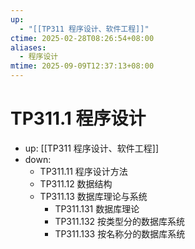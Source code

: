 ```yaml
---
up:
  - "[[TP311 程序设计、软件工程]]"
ctime: 2025-02-28T08:26:54+08:00
aliases:
  - 程序设计
mtime: 2025-09-09T12:37:13+08:00
---
```


# TP311.1 程序设计

- up: [[TP311 程序设计、软件工程]]
- down:	
	- TP311.11 程序设计方法
	- TP311.12 数据结构
	- TP311.13 数据库理论与系统
		- TP311.131 数据库理论
		- TP311.132 按类型分的数据库系统
		- TP311.133 按名称分的数据库系统
	
